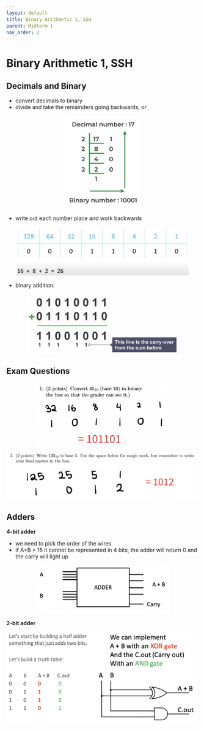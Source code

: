 ```yaml
---
layout: default
title: Binary Arithmetic 1, SSH
parent: Midterm 1
nav_order: 2
---
```

# Binary Arithmetic 1, SSH
## Decimals and Binary
- convert decimals to binary
- divide and take the remainders going backwards, or
<div style="text-align: center;">
  <img src="/images/Screenshot 2024-09-12 at 9.51.06 PM.png" alt="Screenshot" width="200">
</div>

- write out each number place and work backwards
<div style="text-align: center;">
  <img src="/images/Screen Shot 2024-01-22 at 2.32.16 PM.png" alt="Screenshot" width="450">
</div>

- binary addition:
<div style="text-align: center;">
  <img src="/images/Screen Shot 2024-01-22 at 2.36.18 PM.png" alt="Screenshot" width="400">
</div>

## Exam Questions
<div style="text-align: center;">
  <img src="/images/Screen Shot 2024-01-24 at 12.09.57 PM.png" alt="Screenshot" width="350">
</div>

<div style="text-align: center;">
  <img src="/images/Screen Shot 2024-01-24 at 12.12.14 PM.png" alt="Screenshot" width="600">
</div>

## Adders
**4-bit adder**
- we need to pick the order of the wires
- if A+B > 15 it cannot be represented in 4 bits, the adder will return 0 and the carry will light up
<div style="text-align: center;">
  <img src="/images/Screen Shot 2024-01-24 at 12.02.53 PM.png" alt="Screenshot" width="350">
</div>

**2-bit adder**
<div style="text-align: center;">
  <img src="/images/Screen Shot 2024-01-22 at 2.49.11 PM.png" alt="Screenshot" width="500">
</div>